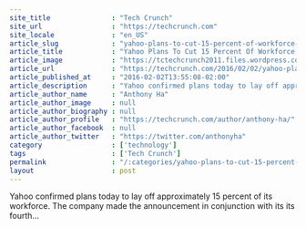 ```yaml
---
site_title               : "Tech Crunch"
site_url                 : "https://techcrunch.com"
site_locale              : "en_US"
article_slug             : "yahoo-plans-to-cut-15-percent-of-workforce-reports-s4-5b-writedown-on-tumblr-americas-and-europe"
article_title            : "Yahoo Plans To Cut 15 Percent Of Workforce, Reports $4.5B Writedown On Tumblr, Americas And Europe"
article_image            : "https://tctechcrunch2011.files.wordpress.com/2014/07/yahoo-earnings.jpg?w=764&h=400&crop=1"
article_url              : "https://techcrunch.com/2016/02/02/yahoo-plans-to-cut-15-percent-of-workforce-reports-4-5b-writedown-on-tumblr-americas-and-europe/"
article_published_at     : "2016-02-02T13:55:08-02:00"
article_description      : "Yahoo confirmed plans today to lay off approximately 15 percent of its workforce. The company made the announcement in conjunction with its its fourth..."
article_author_name      : "Anthony Ha"
article_author_image     : null
article_author_biography : null
article_author_profile   : "https://techcrunch.com/author/anthony-ha/"
article_author_facebook  : null
article_author_twitter   : "https://twitter.com/anthonyha"
category                 : ['technology']
tags                     : ['Tech Crunch']
permalink                : "/:categories/yahoo-plans-to-cut-15-percent-of-workforce-reports-s4-5b-writedown-on-tumblr-americas-and-europe/"
layout                   : post
---
```


Yahoo confirmed plans today to lay off approximately 15 percent of its workforce. The company made the announcement in conjunction with its its fourth...

